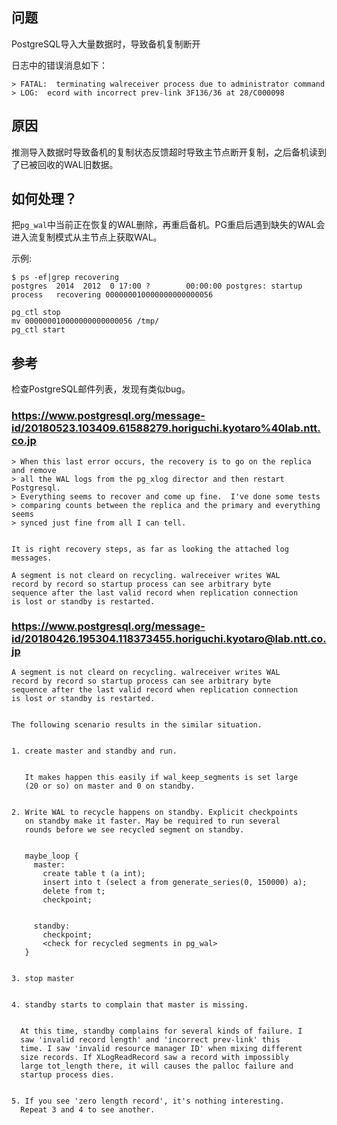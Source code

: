 
## 问题

PostgreSQL导入大量数据时，导致备机复制断开

日志中的错误消息如下：

	> FATAL:  terminating walreceiver process due to administrator command
	> LOG:  ecord with incorrect prev-link 3F136/36 at 28/C000098

## 原因

推测导入数据时导致备机的复制状态反馈超时导致主节点断开复制，之后备机读到了已被回收的WAL旧数据。


## 如何处理？

把`pg_wal`中当前正在恢复的WAL删除，再重启备机。PG重启后遇到缺失的WAL会进入流复制模式从主节点上获取WAL。​

示例:

	$ ps -ef|grep recovering
	postgres  2014  2012  0 17:00 ?        00:00:00 postgres: startup process   recovering 000000010000000000000056
	
	pg_ctl stop
	mv 000000010000000000000056 /tmp/
	pg_ctl start


## 参考

检查PostgreSQL邮件列表，发现有类似bug。

### https://www.postgresql.org/message-id/20180523.103409.61588279.horiguchi.kyotaro%40lab.ntt.co.jp

	> When this last error occurs, the recovery is to go on the replica and remove
	> all the WAL logs from the pg_xlog director and then restart Postgresql. 
	> Everything seems to recover and come up fine.  I've done some tests
	> comparing counts between the replica and the primary and everything seems
	> synced just fine from all I can tell.  
	
	
	It is right recovery steps, as far as looking the attached log
	messages.
	
	A segment is not cleard on recycling. walreceiver writes WAL
	record by record so startup process can see arbitrary byte
	sequence after the last valid record when replication connection
	is lost or standby is restarted.

### https://www.postgresql.org/message-id/20180426.195304.118373455.horiguchi.kyotaro@lab.ntt.co.jp

	A segment is not cleard on recycling. walreceiver writes WAL
	record by record so startup process can see arbitrary byte
	sequence after the last valid record when replication connection
	is lost or standby is restarted.
	
	
	The following scenario results in the similar situation.
	
	
	1. create master and standby and run.
	
	
	   It makes happen this easily if wal_keep_segments is set large
	   (20 or so) on master and 0 on standby.
	
	
	2. Write WAL to recycle happens on standby. Explicit checkpoints
	   on standby make it faster. May be required to run several
	   rounds before we see recycled segment on standby.
	
	
	   maybe_loop {
	     master:
	       create table t (a int);
	       insert into t (select a from generate_series(0, 150000) a);
	       delete from t;
	       checkpoint;
	
	
	     standby:
	       checkpoint;
	       <check for recycled segments in pg_wal>
	   }
	
	
	3. stop master
	
	
	4. standby starts to complain that master is missing.
	
	
	  At this time, standby complains for several kinds of failure. I
	  saw 'invalid record length' and 'incorrect prev-link' this
	  time. I saw 'invalid resource manager ID' when mixing different
	  size records. If XLogReadRecord saw a record with impossibly
	  large tot_length there, it will causes the palloc failure and
	  startup process dies.
	
	
	5. If you see 'zero length record', it's nothing interesting.
	  Repeat 3 and 4 to see another.
